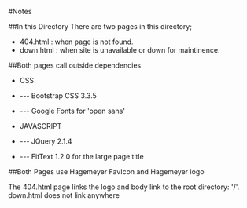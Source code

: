 #Notes

##In this Directory
There are two pages in this directory;
  * 404.html  : when page is not found.
  * down.html : when site is unavailable or down for maintinence. 

##Both pages call outside dependencies
  * CSS
  * --- Bootstrap CSS 3.3.5
  * --- Google Fonts for 'open sans'

  * JAVASCRIPT
  * --- JQuery 2.1.4
  * --- FitText 1.2.0 for the large page title

##Both Pages use Hagemeyer FavIcon and Hagemeyer logo

The 404.html page links the logo and body link to the 
root directory: '/'. down.html does not link anywhere